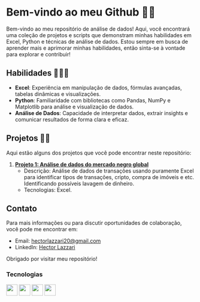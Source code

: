 # Bem-vindo ao meu Github 👋🏻

Bem-vindo ao meu repositório de análise de dados! Aqui, você encontrará uma coleção de projetos e scripts que demonstram minhas habilidades em Excel, Python e técnicas de análise de dados. Estou sempre em busca de aprender mais e aprimorar minhas habilidades, então sinta-se à vontade para explorar e contribuir!

## Habilidades 👨🏻‍💻

- **Excel**: Experiência em manipulação de dados, fórmulas avançadas, tabelas dinâmicas e visualizações.
- **Python**: Familiaridade com bibliotecas como Pandas, NumPy e Matplotlib para análise e visualização de dados.
- **Análise de Dados**: Capacidade de interpretar dados, extrair insights e comunicar resultados de forma clara e eficaz.

## Projetos ✍🏻

Aqui estão alguns dos projetos que você pode encontrar neste repositório:

1. **[Projeto 1: Análise de dados do mercado negro global](https://github.com/HecLazz/Global-Black-Money-Transactions-Dataset-)**
   - Descrição: Análise de dados de transações usando puramente Excel para identificar tipos de transações, cripto, compra de imóveis e etc. Identificando possíveis lavagem de dinheiro.
   - Tecnologias: Excel.

## Contato

Para mais informações ou para discutir oportunidades de colaboração, você pode me encontrar em:

- Email: hectorlazzari20@gmail.com
- LinkedIn: [Hector Lazzari](https://www.linkedin.com/in/hector-lazzari-067772237/)

Obrigado por visitar meu repositório!

### Tecnologias
<div>
   <img align="center" height="30" widht="40" src="https://user-images.githubusercontent.com/25181517/192108891-d86b6220-e232-423a-bf5f-90903e6887c3.png">
   <img align="center" height="30" widht="40" src="https://user-images.githubusercontent.com/25181517/183423507-c056a6f9-1ba8-4312-a350-19bcbc5a8697.png">
   <img align="center" height="30" widht="40" src="https://user-images.githubusercontent.com/25181517/117208740-bfb78400-adf5-11eb-97bb-09072b6bedfc.png">
   <img align="center" height="30" widht="40" src="https://github.com/marwin1991/profile-technology-icons/assets/136815194/82df4543-236b-4e45-9604-5434e3faab17">
</div>


